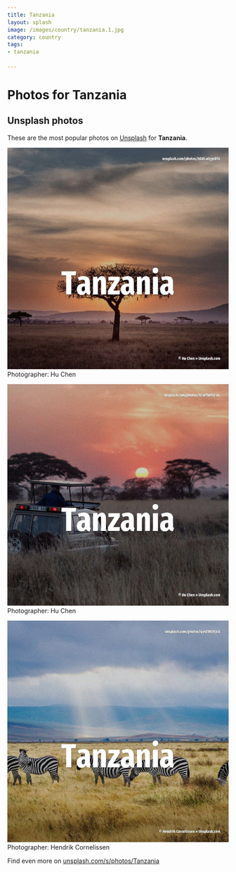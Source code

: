 ```yaml
---
title: Tanzania
layout: splash
image: /images/country/tanzania.1.jpg
category: country
tags:
- tanzania

---
```

# Photos for Tanzania
 
## Unsplash photos
These are the most popular photos on [Unsplash](https://unsplash.com) for **Tanzania**.
 
![Tanzania](/images/country/tanzania.1.jpg)
Photographer:  Hu Chen
 
![Tanzania](/images/country/tanzania.2.jpg)
Photographer:  Hu Chen
 
![Tanzania](/images/country/tanzania.3.jpg)
Photographer:  Hendrik Cornelissen
 
Find even more on [unsplash.com/s/photos/Tanzania](https://unsplash.com/s/photos/Tanzania)
 
